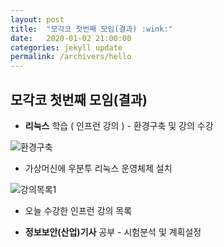 ```yaml
---
layout: post
title:  "모각코 첫번째 모임(결과) :wink:"
date:   2020-01-02 21:00:00
categories: jekyll update
permalink: /archivers/hello
---
```


## 모각코 첫번째 모임(결과) ##

* **리눅스** 학습 ( 인프런 강의 ) - 환경구축 및 강의 수강

![환경구축](https://user-images.githubusercontent.com/55095660/71665113-eea38d00-2d9e-11ea-953b-92b577c1ee2a.PNG)
- 가상머신에 우분투 리눅스 운영체제 설치

![강의목록1](https://user-images.githubusercontent.com/55095660/71664955-6e7d2780-2d9e-11ea-977d-db74a36cfa7c.PNG)
- 오늘 수강한 인프런 강의 목록


* **정보보안(산업)기사** 공부 - 시험분석 및 계획설정
